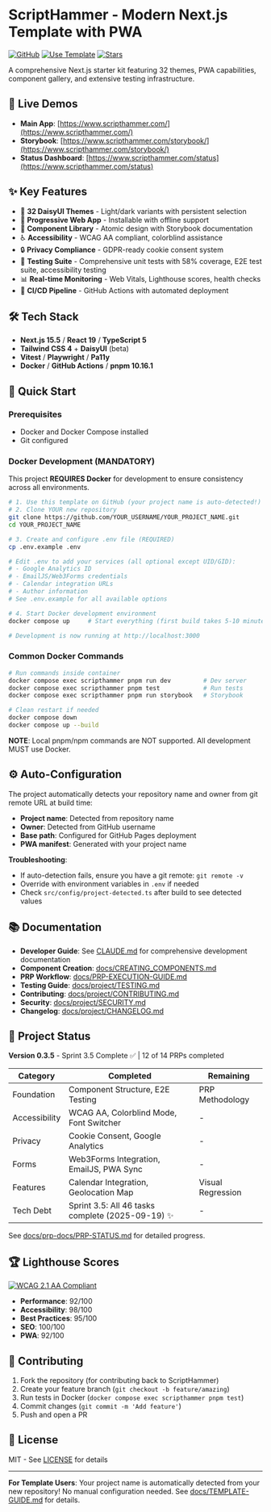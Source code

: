 # ScriptHammer - Modern Next.js Template with PWA

[![GitHub](https://img.shields.io/badge/GitHub-Repository-blue)](https://github.com/TortoiseWolfe/ScriptHammer)
[![Use Template](https://img.shields.io/badge/Use%20this%20template-2ea44f?style=for-the-badge)](https://github.com/TortoiseWolfe/ScriptHammer/generate)
[![Stars](https://img.shields.io/github/stars/TortoiseWolfe/ScriptHammer?style=social)](https://github.com/TortoiseWolfe/ScriptHammer)

A comprehensive Next.js starter kit featuring 32 themes, PWA capabilities, component gallery, and extensive testing infrastructure.

## 🚀 Live Demos

- **Main App**: [https://www.scripthammer.com/](https://www.scripthammer.com/)
- **Storybook**: [https://www.scripthammer.com/storybook/](https://www.scripthammer.com/storybook/)
- **Status Dashboard**: [https://www.scripthammer.com/status](https://www.scripthammer.com/status)

## ✨ Key Features

- 🎨 **32 DaisyUI Themes** - Light/dark variants with persistent selection
- 📱 **Progressive Web App** - Installable with offline support
- 🧩 **Component Library** - Atomic design with Storybook documentation
- ♿ **Accessibility** - WCAG AA compliant, colorblind assistance
- 🔒 **Privacy Compliance** - GDPR-ready cookie consent system
- 🧪 **Testing Suite** - Comprehensive unit tests with 58% coverage, E2E test suite, accessibility testing
- 📊 **Real-time Monitoring** - Web Vitals, Lighthouse scores, health checks
- 🚀 **CI/CD Pipeline** - GitHub Actions with automated deployment

## 🛠️ Tech Stack

- **Next.js 15.5** / **React 19** / **TypeScript 5**
- **Tailwind CSS 4** + **DaisyUI** (beta)
- **Vitest** / **Playwright** / **Pa11y**
- **Docker** / **GitHub Actions** / **pnpm 10.16.1**

## 🚀 Quick Start

### Prerequisites

- Docker and Docker Compose installed
- Git configured

### Docker Development (MANDATORY)

This project **REQUIRES Docker** for development to ensure consistency across all environments.

```bash
# 1. Use this template on GitHub (your project name is auto-detected!)
# 2. Clone YOUR new repository
git clone https://github.com/YOUR_USERNAME/YOUR_PROJECT_NAME.git
cd YOUR_PROJECT_NAME

# 3. Create and configure .env file (REQUIRED)
cp .env.example .env

# Edit .env to add your services (all optional except UID/GID):
# - Google Analytics ID
# - EmailJS/Web3Forms credentials
# - Calendar integration URLs
# - Author information
# See .env.example for all available options

# 4. Start Docker development environment
docker compose up     # Start everything (first build takes 5-10 minutes)

# Development is now running at http://localhost:3000
```

### Common Docker Commands

```bash
# Run commands inside container
docker compose exec scripthammer pnpm run dev         # Dev server
docker compose exec scripthammer pnpm test            # Run tests
docker compose exec scripthammer pnpm run storybook   # Storybook

# Clean restart if needed
docker compose down
docker compose up --build
```

**NOTE**: Local pnpm/npm commands are NOT supported. All development MUST use Docker.

## ⚙️ Auto-Configuration

The project automatically detects your repository name and owner from git remote URL at build time:

- **Project name**: Detected from repository name
- **Owner**: Detected from GitHub username
- **Base path**: Configured for GitHub Pages deployment
- **PWA manifest**: Generated with your project name

**Troubleshooting**:

- If auto-detection fails, ensure you have a git remote: `git remote -v`
- Override with environment variables in `.env` if needed
- Check `src/config/project-detected.ts` after build to see detected values

## 📚 Documentation

- **Developer Guide**: See [CLAUDE.md](./CLAUDE.md) for comprehensive development documentation
- **Component Creation**: [docs/CREATING_COMPONENTS.md](./docs/CREATING_COMPONENTS.md)
- **PRP Workflow**: [docs/PRP-EXECUTION-GUIDE.md](./docs/PRP-EXECUTION-GUIDE.md)
- **Testing Guide**: [docs/project/TESTING.md](./docs/project/TESTING.md)
- **Contributing**: [docs/project/CONTRIBUTING.md](./docs/project/CONTRIBUTING.md)
- **Security**: [docs/project/SECURITY.md](./docs/project/SECURITY.md)
- **Changelog**: [docs/project/CHANGELOG.md](./docs/project/CHANGELOG.md)

## 🎯 Project Status

**Version 0.3.5** - Sprint 3.5 Complete ✅ | 12 of 14 PRPs completed

| Category      | Completed                                         | Remaining         |
| ------------- | ------------------------------------------------- | ----------------- |
| Foundation    | Component Structure, E2E Testing                  | PRP Methodology   |
| Accessibility | WCAG AA, Colorblind Mode, Font Switcher           | -                 |
| Privacy       | Cookie Consent, Google Analytics                  | -                 |
| Forms         | Web3Forms Integration, EmailJS, PWA Sync          | -                 |
| Features      | Calendar Integration, Geolocation Map             | Visual Regression |
| Tech Debt     | Sprint 3.5: All 46 tasks complete (2025-09-19) ✨ | -                 |

See [docs/prp-docs/PRP-STATUS.md](./docs/prp-docs/PRP-STATUS.md) for detailed progress.

## 🏆 Lighthouse Scores

[![WCAG 2.1 AA Compliant](https://img.shields.io/badge/WCAG%202.1-AA%20Compliant-success)](https://www.w3.org/WAI/WCAG21/quickref/)

- **Performance**: 92/100
- **Accessibility**: 98/100
- **Best Practices**: 95/100
- **SEO**: 100/100
- **PWA**: 92/100

## 🤝 Contributing

1. Fork the repository (for contributing back to ScriptHammer)
2. Create your feature branch (`git checkout -b feature/amazing`)
3. Run tests in Docker (`docker compose exec scripthammer pnpm test`)
4. Commit changes (`git commit -m 'Add feature'`)
5. Push and open a PR

## 📄 License

MIT - See [LICENSE](./LICENSE) for details

---

**For Template Users**: Your project name is automatically detected from your new repository! No manual configuration needed. See [docs/TEMPLATE-GUIDE.md](./docs/TEMPLATE-GUIDE.md) for details.
